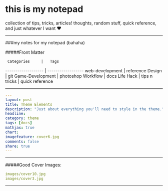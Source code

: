 this is my notepad
==================

collection of tips, tricks, articles! thoughts, random stuff, quick reference, and just whatever I want ❤️

------------------------------------------

###my notes for my notepad (bahaha)


#####Front Matter

     Categories     |   Tags
------------------- | ------------------
web-development     | reference
Design              | git
Game-Development    | photoshop
Workflow            | docs
Life Hack           | tips n tricks
                    | quick reference

-----------------------------------------

```yaml
---
layout: post
title: Theme Elements
description: "Just about everything you'll need to style in the theme."
headline: 
category: theme
tags: [docs]
mathjax: true
chart: 
imagefeature: cover6.jpg
comments: false
share: true
---
```

----------------------------------

#####Good Cover Images:
```yaml
images/cover10.jpg
images/cover3.jpg
```

---------------------------------
